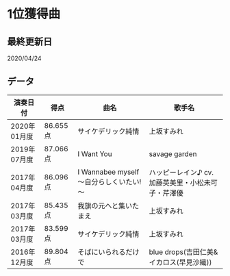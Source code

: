 # 1位獲得曲

## 最終更新日

2020/04/24

## データ

| 演奏日付 | 得点 | 曲名 | 歌手名 |
| --- | --- | --- | --- |
| 2020年01月度 | 86.655 点 | サイケデリック純情 | 上坂すみれ |
| 2019年07月度 | 87.066 点 | I Want You | savage garden |
| 2017年04月度 | 86.096 点 | I Wannabee myself ～自分らしくいたい!～ | ハッピーレイン♪ cv.加藤英美里・小松未可子・芹澤優 |
| 2017年03月度 | 85.435 点 | 我旗の元へと集いたまえ | 上坂すみれ |
| 2017年03月度 | 83.599 点 | サイケデリック純情 | 上坂すみれ |
| 2016年12月度 | 89.804 点 | そばにいられるだけで | blue drops(吉田仁美&イカロス(早見沙織)) |
